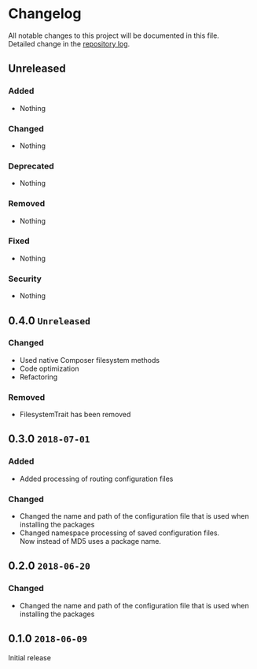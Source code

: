 # Changelog
All notable changes to this project will be documented in this file.  
Detailed change in the [repository log](https://github.com/mobicms/component-installer/commits/).

## Unreleased

### Added
- Nothing
  
### Changed
- Nothing

### Deprecated
- Nothing
  
### Removed
- Nothing

### Fixed
- Nothing

### Security
- Nothing


## 0.4.0 `Unreleased`

### Changed
- Used native Composer filesystem methods
- Code optimization
- Refactoring

### Removed
- FilesystemTrait has been removed


## 0.3.0 `2018-07-01`

### Added
- Added processing of routing configuration files
  
### Changed
- Changed the name and path of the configuration file that is used when installing the packages
- Changed namespace processing of saved configuration files.  
  Now instead of MD5 uses a package name.

## 0.2.0 `2018-06-20`

### Changed
- Changed the name and path of the configuration file that is used when installing the packages


## 0.1.0 `2018-06-09`
Initial release
